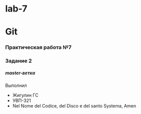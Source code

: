 # lab-7
# Git
### Практическая работа №7
### Задание 2
##### master-ветка

Выполнил
* Жигулин ГС
* УВП-321
* Nel Nome del Codice, del Disco e del santo Systema, Amen